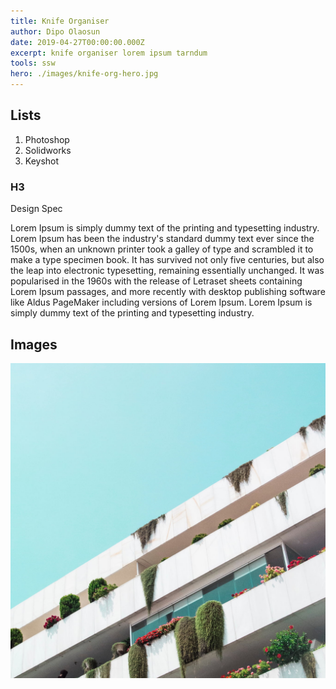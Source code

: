 ```yaml
---
title: Knife Organiser
author: Dipo Olaosun
date: 2019-04-27T00:00:00.000Z
excerpt: knife organiser lorem ipsum tarndum
tools: ssw
hero: ./images/knife-org-hero.jpg
---
```


## Lists

1. Photoshop
2. Solidworks
3. Keyshot

### H3
Design Spec

Lorem Ipsum is simply dummy text of the printing and typesetting industry. Lorem Ipsum has been the industry's standard dummy text ever since the 1500s, when an unknown printer took a galley of type and scrambled it to make a type specimen book. It has survived not only five centuries, but also the leap into electronic typesetting, remaining essentially unchanged. It was popularised in the 1960s with the release of Letraset sheets containing Lorem Ipsum passages, and more recently with desktop publishing software like Aldus PageMaker including versions of Lorem Ipsum. Lorem Ipsum is simply dummy text of the printing and typesetting industry.


## Images

<div className="Image__Small">
  <img
    src="./images/article-image-2.jpg"
    title="Logo Title Text 1"
    alt="Alt text"
  />
</div>
